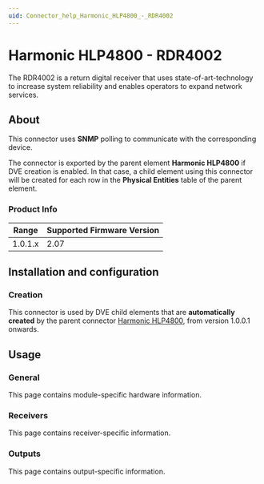 ```yaml
---
uid: Connector_help_Harmonic_HLP4800_-_RDR4002
---
```


# Harmonic HLP4800 - RDR4002

The RDR4002 is a return digital receiver that uses state-of-art-technology to increase system reliability and enables operators to expand network services.

## About

This connector uses **SNMP** polling to communicate with the corresponding device.

The connector is exported by the parent element **Harmonic HLP4800** if DVE creation is enabled. In that case, a child element using this connector will be created for each row in the **Physical Entities** table of the parent element.

### Product Info

| Range | Supported Firmware Version |
|------------------|-----------------------------|
| 1.0.1.x          | 2.07                        |

## Installation and configuration

### Creation

This connector is used by DVE child elements that are **automatically created** by the parent connector [Harmonic HLP4800](xref:Connector_help_Harmonic_HLP4800), from version 1.0.0.1 onwards.

## Usage

### General

This page contains module-specific hardware information.

### Receivers

This page contains receiver-specific information.

### Outputs

This page contains output-specific information.
